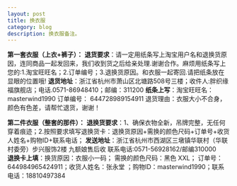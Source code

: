 ```yaml
---
layout: post
title: 换衣服
category: blog
description: 换衣服备注。
---
```


**第一套衣服（上衣+裤子）：**
**退货要求**：请一定用纸条写上淘宝用户名和退换货原因，连同商品一起发回来，我们收到货之后给亲处理.谢谢合作。麻烦用纸条写上您的:1.淘宝旺旺名；2.订单编号；3.退换货原因。和衣服一起寄回.请把纸条放在显眼的位置哦!
**退货地址**：浙江省杭州市萧山区北塘路508号三楼；收件人:胖织缘福旗舰店；电话.0571-86948410；邮编：311200
**纸条上写**：淘宝旺旺名：masterwind1990     订单编号：  644728989154911  退货理由：衣服大小不合身，颜色有色差，请帮忙退货，谢谢！



**第二件衣服（整套的那件）：**
**退换货要求**：1、确保衣物全新，吊牌完整，无任何穿着痕迹；2.按照要求填写退换货卡：退换货原因+需换的颜色尺码+订单号+收货人姓名+购物ID+联系电话；
**发送地址**：浙江省杭州市西湖区三墩镇华联村（华联村委旁）步兴服饰2楼 九额娘售后收 联系电话:0571-56928162/邮编310000  
**退换卡上填**：换货原因：衣服小一码；  需换的颜色尺码：黑色 XXL； 订单号：644984965424911；收货人姓名：张永堂 ；购物ID：masterwind1990；联系电话：18810497384
